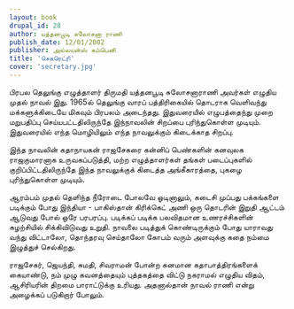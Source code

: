 ```yaml
---
layout: book
drupal_id: 28
author: யத்தனபூடி சுலோசனா ராணி
publish_date: 12/01/2002
publisher: அல்லயன்ஸ் கம்பெனி
title: 'செகரெட்ரி'
cover: 'secretary.jpg'
---
```

பிரபல தெலுங்கு எழுத்தாளர் திருமதி யத்தனபூடி சுலோசனாராணி அவர்கள் எழுதிய முதல் நாவல் இது. 1965ல் தெலுங்கு வாரப் பத்திரிகையில் தொடராக வெளிவந்து மக்களுக்கிடையே மிகவும் பிரபலம் அடைந்தது. இதுவரையில் எழுபத்தைந்து முறை மறுபதிப்பு செய்யபட்டதிலிருந்தே இந்நாவலின் சிறப்பை புரிந்துகொள்ள முடியும். இதுவரையில் எந்த மொழியிலும் எந்த நாவலுக்கும் கிடைக்காத சிறப்பு.

இந்த நாவலின் கதாநாயகன் ராஜசேகரை கன்னிப் பெண்களின் கனவுலக ராஜகுமாரனாக உருவகப்படுத்தி, மற்ற எழுத்தாளர்கள் தங்கள் படைப்புகளில் குறிப்பிட்டதிலிருந்தே இந்த நாவலுக்குக் கிடைத்த அங்கீகாரத்தை, புகழை புரிந்துகொள்ள முடியும்.

ஆரம்பம் முதல் தெளிந்த நீரோடை போலவே ஓடினாலும், கடைசி முப்பது பக்கங்களை படிக்கும் போது இந்தியா - பாகிஸ்தான் கிரிக்கெட் அணி ஒரு தொடரின் இறுதி ஆட்டம் ஆடுவது போல் ஒரே பரபரப்பு. படிக்கப் படிக்க பலவிதமான உணரச்சிகளின் சுழற்சியில் சிக்கிவிடுவது உறுதி. நாவலை படித்துக் கொண்டிருக்கும் போது யாராவது வந்து விட்டாலோ, தொந்தரவு செய்தாலோ கோபம் வரும் அளவுக்கு கதை நம்மை இழுத்துச் செல்கிறது.

ராஜசேகர், ஜெயந்தி, சுமதி, சிவராமன் போன்ற கனமான கதாபாத்திரங்களைக் கையாண்டு, நம் முழு கவனத்தையும் புத்தகத்தை விட்டு நகராமல் எழுதிய விதம், ஆசிரியரின் திறமை பாராட்டுக்கு உரியது. அதனால்தான் நாவல் ராணி என்று அழைக்கப் படுகிறார் போலும்.
